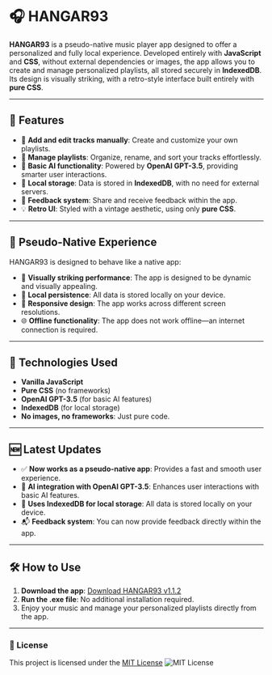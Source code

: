 # 🎧 HANGAR93

**HANGAR93** is a pseudo-native music player app designed to offer a personalized and fully local experience. Developed entirely with **JavaScript** and **CSS**, without external dependencies or images, the app allows you to create and manage personalized playlists, all stored securely in **IndexedDB**. Its design is visually striking, with a retro-style interface built entirely with **pure CSS**.

---

## 🚀 Features
- 🎵 **Add and edit tracks manually**: Create and customize your own playlists.
- 📂 **Manage playlists**: Organize, rename, and sort your tracks effortlessly.
- 🧠 **Basic AI functionality**: Powered by **OpenAI GPT-3.5**, providing smarter user interactions.
- 💾 **Local storage**: Data is stored in **IndexedDB**, with no need for external servers.
- 📝 **Feedback system**: Share and receive feedback within the app.
- 💡 **Retro UI**: Styled with a vintage aesthetic, using only **pure CSS**.

---

## 📱 Pseudo-Native Experience

HANGAR93 is designed to behave like a native app:
- 🚀 **Visually striking performance**: The app is designed to be dynamic and visually appealing.
- 💾 **Local persistence**: All data is stored locally on your device.
- 📱 **Responsive design**: The app works across different screen resolutions.
- 🌐 **Offline functionality**: The app does not work offline—an internet connection is required.

---

## 🧪 Technologies Used

- **Vanilla JavaScript**
- **Pure CSS** (no frameworks)
- **OpenAI GPT-3.5** (for basic AI features)
- **IndexedDB** (for local storage)
- **No images, no frameworks**: Just pure code.

---

## 🆕 Latest Updates

- ✅ **Now works as a pseudo-native app**: Provides a fast and smooth user experience.
- 🤖 **AI integration with OpenAI GPT-3.5**: Enhances user interactions with basic AI features.
- 💾 **Uses IndexedDB for local storage**: All data is stored locally on your device.
- 📬 **Feedback system**: You can now provide feedback directly within the app.

---

## 🛠️ How to Use

1. **Download the app**: [Download HANGAR93 v1.1.2](https://www.mediafire.com/file/0c0a9yw2wquv41p/H93.rar/file)
2. **Run the .exe file**: No additional installation required.
3. Enjoy your music and manage your personalized playlists directly from the app.

---

### 📝 License

This project is licensed under the [MIT License](https://opensource.org/licenses/MIT) ![MIT License](https://img.shields.io/badge/License-MIT-green)



